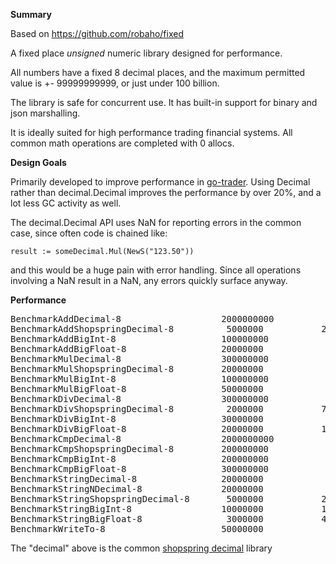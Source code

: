 **Summary**

Based on https://github.com/robaho/fixed

A fixed place *unsigned* numeric library designed for performance.

All numbers have a fixed 8 decimal places, and the maximum permitted value is +- 99999999999,
or just under 100 billion.

The library is safe for concurrent use. It has built-in support for binary and json marshalling.

It is ideally suited for high performance trading financial systems. All common math operations are completed with 0 allocs.

**Design Goals**

Primarily developed to improve performance in [go-trader](https://github.com/robaho/go-trader).
Using Decimal rather than decimal.Decimal improves the performance by over 20%, and a lot less GC activity as well.

The decimal.Decimal API uses NaN for reporting errors in the common case, since often code is chained like:
```
result := someDecimal.Mul(NewS("123.50"))
```
and this would be a huge pain with error handling. Since all operations involving a NaN result in a NaN,
any errors quickly surface anyway.


**Performance**

<pre>
BenchmarkAddDecimal-8                   2000000000           0.87 ns/op        0 B/op          0 allocs/op
BenchmarkAddShopspringDecimal-8          5000000           247 ns/op         176 B/op          8 allocs/op
BenchmarkAddBigInt-8                    100000000           16.4 ns/op         0 B/op          0 allocs/op
BenchmarkAddBigFloat-8                  20000000            85.9 ns/op        48 B/op          1 allocs/op
BenchmarkMulDecimal-8                   300000000            4.07 ns/op        0 B/op          0 allocs/op
BenchmarkMulShopspringDecimal-8         20000000            75.4 ns/op        80 B/op          2 allocs/op
BenchmarkMulBigInt-8                    100000000           19.2 ns/op         0 B/op          0 allocs/op
BenchmarkMulBigFloat-8                  50000000            39.3 ns/op         0 B/op          0 allocs/op
BenchmarkDivDecimal-8                   300000000            5.22 ns/op        0 B/op          0 allocs/op
BenchmarkDivShopspringDecimal-8          2000000           792 ns/op         568 B/op         21 allocs/op
BenchmarkDivBigInt-8                    30000000            48.0 ns/op         8 B/op          1 allocs/op
BenchmarkDivBigFloat-8                  20000000           116 ns/op          24 B/op          2 allocs/op
BenchmarkCmpDecimal-8                   2000000000           0.42 ns/op        0 B/op          0 allocs/op
BenchmarkCmpShopspringDecimal-8         200000000            8.55 ns/op        0 B/op          0 allocs/op
BenchmarkCmpBigInt-8                    200000000            6.12 ns/op        0 B/op          0 allocs/op
BenchmarkCmpBigFloat-8                  300000000            5.33 ns/op        0 B/op          0 allocs/op
BenchmarkStringDecimal-8                20000000            61.5 ns/op        32 B/op          1 allocs/op
BenchmarkStringNDecimal-8               20000000            60.7 ns/op        32 B/op          1 allocs/op
BenchmarkStringShopspringDecimal-8       5000000           242 ns/op          64 B/op          5 allocs/op
BenchmarkStringBigInt-8                 10000000           139 ns/op          24 B/op          2 allocs/op
BenchmarkStringBigFloat-8                3000000           449 ns/op         192 B/op          8 allocs/op
BenchmarkWriteTo-8                      50000000            42.9 ns/op        21 B/op          0 allocs/op
</pre>

The "decimal" above is the common [shopspring decimal](https://github.com/shopspring/decimal) library
